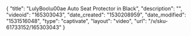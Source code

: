 {
    "title": "LulyBoo\u00ae Auto Seat Protector in Black",
    "description": "",
    "videoid": "165303043",
    "date_created": "1530208959",
    "date_modified": "1531516048",
    "type": "captivate",
    "layout": "video",
    "url": "\/v\/sku-61733152\/165303043"
}